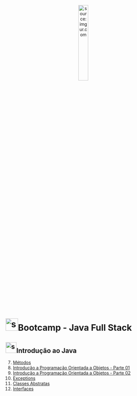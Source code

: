 <div align="center">
    <img src="https://i.imgur.com/IaD4lwg.png" title="source: imgur.com" width="25%"/>
</div>
<h1><img src="https://i.imgur.com/JSfXyzm.png" title="source: imgur.com" width="40px"/>Bootcamp - Java Full Stack </h1>

<h2><img src="https://i.imgur.com/JSfXyzm.png" title="source: imgur.com" width="35px"/>Introdução ao Java</h2>

<!-- 1. <a href="01.md" >Introdução ao Spring</a>
2. <a href="02.md" >Primeiros passos com Spring BOOT</a>
3. <a href="03.md" >Introdução ao JPA</a>
4. <a href="04.md" >Projeto Blog Pessoal - Projeto Spring</a>
5. <a href="05.md" >Projeto Blog Pessoal - Classe Postagem Model</a>
6. <a href="06.md" >Projeto Blog Pessoal - Interface Postagem Repository</a>-->
7. <a href="07.md" >Métodos</a> 
8. <a href="08.md" >Introdução a Programação Orientada a Objetos - Parte 01</a>
9. <a href="09.md" >Introdução a Programação Orientada a Objetos - Parte 02</a>
10. <a href="091.md" >Exceptions</a>
11. <a href="10.md" >Classes Abstratas</a>
12. <a href="11.md" >Interfaces</a>
<!--13. <a href="12.md" >Projeto Blog Pessoal - Relacionamento entre Classes - Recurso Tema - Parte 01</a>
14. <a href="13.md" >Projeto Blog Pessoal - Relacionamento entre Classes - Recurso Tema - Parte 02</a> 

<br /><br />
	
<div align="center"><a href="../README.md"><img src="https://i.imgur.com/kfHCxif.png" title="source: imgur.com" width="5%"/></a></div>
<div align="center">Home</div>
-->
